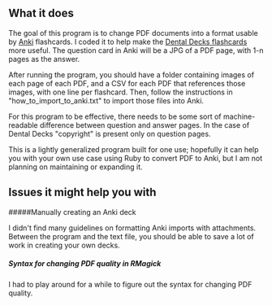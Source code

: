 What it does
-------------

The goal of this program is to change PDF documents into a format usable by [Anki](http://ankisrs.net/) flashcards. I coded it to help make the [Dental Decks flashcards](http://www.dentaldecks.com/Pages/Default.aspx) more useful. The question card in Anki will be a JPG of a PDF page, with 1-n pages as the answer.

After running the program, you should have a folder containing images of each page of each PDF, and a CSV for each PDF that references those images, with one line per flashcard. Then, follow the instructions in "how_to_import_to_anki.txt" to import those files into Anki.

For this program to be effective, there needs to be some sort of machine-readable difference between question and answer pages. In the case of Dental Decks "copyright" is present only on question pages.

This is a lightly generalized program built for one use; hopefully it can help you with your own use case using Ruby to convert PDF to Anki, but I am not planning on maintaining or expanding it.

Issues it might help you with
-------------

#####Manually creating an Anki deck 

I didn't find many guidelines on formatting Anki imports with attachments. Between the program and the text file, you should be able to save a lot of work in creating your own decks.

##### Syntax for changing PDF quality in RMagick 

I had to play around for a while to figure out the syntax for changing PDF quality.